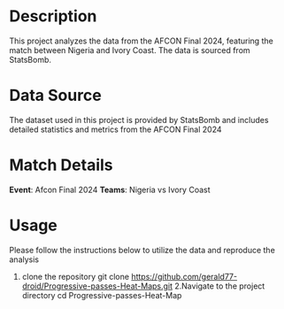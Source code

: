 # Description
This project analyzes the data from the AFCON Final 2024, featuring the match between Nigeria and Ivory Coast. The data is sourced from StatsBomb.

# Data Source
The dataset used in this project is provided by StatsBomb and includes detailed statistics and metrics from the AFCON Final 2024

# Match Details
**Event**: Afcon Final 2024
**Teams**: Nigeria vs Ivory Coast
# Usage
Please follow the instructions below to utilize the data and reproduce the analysis
1. clone the repository
git clone https://github.com/gerald77-droid/Progressive-passes-Heat-Maps.git
2.Navigate to the project directory
cd Progressive-passes-Heat-Map
